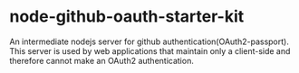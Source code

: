 # node-github-oauth-starter-kit
An intermediate nodejs server for github authentication(OAuth2-passport). This server is used by web applications that maintain only a client-side and therefore cannot make an OAuth2 authentication.
